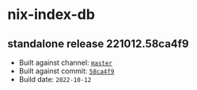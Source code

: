 # nix-index-db
## standalone release 221012.58ca4f9
- Built against channel: [`master`](https://github.com/nixos/nixpkgs/tree/master)
- Built against commit: [`58ca4f9`](https://github.com/NixOS/nixpkgs/commit/58ca4f90608cd3a2a3805faed0b71ff1a1166676)
- Build date: `2022-10-12`
